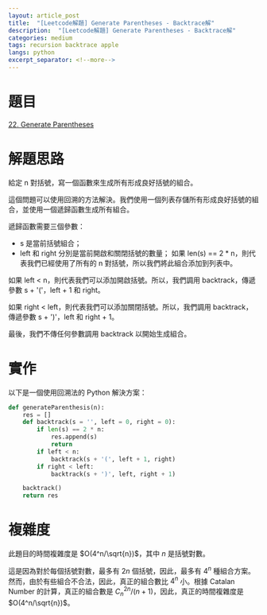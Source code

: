 ```yaml
---
layout: article_post
title:  "[Leetcode解題] Generate Parentheses - Backtrace解"
description:  "[Leetcode解題] Generate Parentheses - Backtrace解"
categories: medium
tags: recursion backtrace apple
langs: python
excerpt_separator: <!--more-->
---
```


# 題目
[22. Generate Parentheses](https://leetcode.com/problems/generate-parentheses/)

<!--more-->

# 解題思路
給定 n 對括號，寫一個函數來生成所有形成良好括號的組合。

這個問題可以使用回溯的方法解決。我們使用一個列表存儲所有形成良好括號的組合，並使用一個遞歸函數生成所有組合。

遞歸函數需要三個參數：

* s 是當前括號組合；
* left 和 right 分別是當前開啟和關閉括號的數量；
如果 len(s) == 2 * n，則代表我們已經使用了所有的 n 對括號，所以我們將此組合添加到列表中。

如果 left < n，則代表我們可以添加開啟括號。所以，我們調用 backtrack，傳遞參數 s + '('，left + 1 和 right。

如果 right < left，則代表我們可以添加關閉括號。所以，我們調用 backtrack，傳遞參數 s + ')'，left 和 right + 1。

最後，我們不傳任何參數調用 backtrack 以開始生成組合。


# 實作
以下是一個使用回溯法的 Python 解決方案：
```python
def generateParenthesis(n):
    res = []
    def backtrack(s = '', left = 0, right = 0):
        if len(s) == 2 * n:
            res.append(s)
            return
        if left < n:
            backtrack(s + '(', left + 1, right)
        if right < left:
            backtrack(s + ')', left, right + 1)

    backtrack()
    return res
```


# 複雜度
此題目的時間複雜度是 $O(4^n/\sqrt{n})$，其中 $n$ 是括號對數。

這是因為對於每個括號對數，最多有 $2n$ 個括號，因此，最多有 $4^n$ 種組合方案。然而，由於有些組合不合法，因此，真正的組合數比 $4^n$ 小。根據 Catalan Number 的計算，真正的組合數是 $C_{n}^{2n} / (n+1)$，因此，真正的時間複雜度是 $O(4^n/\sqrt{n})$。
